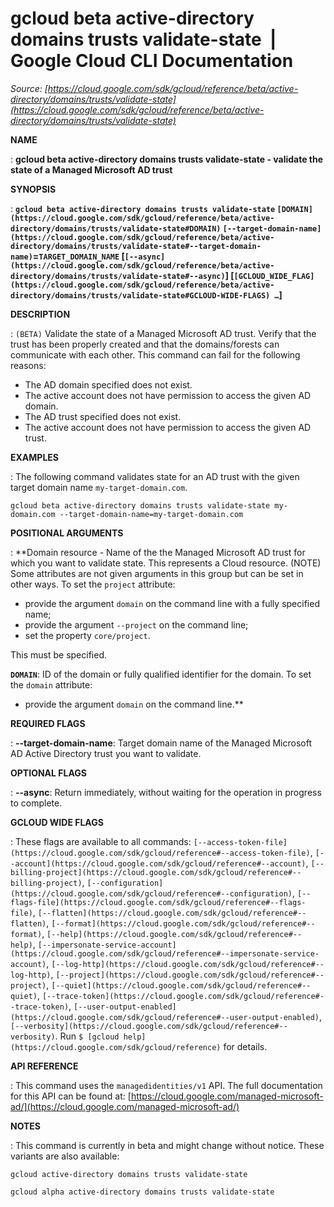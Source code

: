 # gcloud beta active-directory domains trusts validate-state  |  Google Cloud CLI Documentation

*Source: [https://cloud.google.com/sdk/gcloud/reference/beta/active-directory/domains/trusts/validate-state](https://cloud.google.com/sdk/gcloud/reference/beta/active-directory/domains/trusts/validate-state)*

**NAME**

: **gcloud beta active-directory domains trusts validate-state - validate the state of a Managed Microsoft AD trust**

**SYNOPSIS**

: **`gcloud beta active-directory domains trusts validate-state` `[DOMAIN](https://cloud.google.com/sdk/gcloud/reference/beta/active-directory/domains/trusts/validate-state#DOMAIN)` `[--target-domain-name](https://cloud.google.com/sdk/gcloud/reference/beta/active-directory/domains/trusts/validate-state#--target-domain-name)`=`TARGET_DOMAIN_NAME` [`[--async](https://cloud.google.com/sdk/gcloud/reference/beta/active-directory/domains/trusts/validate-state#--async)`] [`[GCLOUD_WIDE_FLAG](https://cloud.google.com/sdk/gcloud/reference/beta/active-directory/domains/trusts/validate-state#GCLOUD-WIDE-FLAGS) …`]**

**DESCRIPTION**

: `(BETA)` Validate the state of a Managed Microsoft AD trust.
Verify that the trust has been properly created and that the domains/forests can
communicate with each other.
This command can fail for the following reasons:

- The AD domain specified does not exist.
- The active account does not have permission to access the given AD domain.
- The AD trust specified does not exist.
- The active account does not have permission to access the given AD trust.

**EXAMPLES**

: The following command validates state for an AD trust with the given target
domain name `my-target-domain.com`.

```
gcloud beta active-directory domains trusts validate-state my-domain.com --target-domain-name=my-target-domain.com
```

**POSITIONAL ARGUMENTS**

: **Domain resource - Name of the the Managed Microsoft AD trust for which you want
to validate state. This represents a Cloud resource. (NOTE) Some attributes are
not given arguments in this group but can be set in other ways.
To set the `project` attribute:

- provide the argument `domain` on the command line with a fully
specified name;
- provide the argument `--project` on the command line;
- set the property `core/project`.

This must be specified.

**`DOMAIN`**:
ID of the domain or fully qualified identifier for the domain.
To set the `domain` attribute:

- provide the argument `domain` on the command line.**

**REQUIRED FLAGS**

: **--target-domain-name**:
Target domain name of the Managed Microsoft AD Active Directory trust you want
to validate.

**OPTIONAL FLAGS**

: **--async**:
Return immediately, without waiting for the operation in progress to complete.

**GCLOUD WIDE FLAGS**

: These flags are available to all commands: `[--access-token-file](https://cloud.google.com/sdk/gcloud/reference#--access-token-file)`,
`[--account](https://cloud.google.com/sdk/gcloud/reference#--account)`, `[--billing-project](https://cloud.google.com/sdk/gcloud/reference#--billing-project)`,
`[--configuration](https://cloud.google.com/sdk/gcloud/reference#--configuration)`,
`[--flags-file](https://cloud.google.com/sdk/gcloud/reference#--flags-file)`,
`[--flatten](https://cloud.google.com/sdk/gcloud/reference#--flatten)`, `[--format](https://cloud.google.com/sdk/gcloud/reference#--format)`, `[--help](https://cloud.google.com/sdk/gcloud/reference#--help)`, `[--impersonate-service-account](https://cloud.google.com/sdk/gcloud/reference#--impersonate-service-account)`,
`[--log-http](https://cloud.google.com/sdk/gcloud/reference#--log-http)`,
`[--project](https://cloud.google.com/sdk/gcloud/reference#--project)`, `[--quiet](https://cloud.google.com/sdk/gcloud/reference#--quiet)`, `[--trace-token](https://cloud.google.com/sdk/gcloud/reference#--trace-token)`, `[--user-output-enabled](https://cloud.google.com/sdk/gcloud/reference#--user-output-enabled)`,
`[--verbosity](https://cloud.google.com/sdk/gcloud/reference#--verbosity)`.
Run `$ [gcloud help](https://cloud.google.com/sdk/gcloud/reference)` for details.

**API REFERENCE**

: This command uses the `managedidentities/v1` API. The full
documentation for this API can be found at: [https://cloud.google.com/managed-microsoft-ad/](https://cloud.google.com/managed-microsoft-ad/)

**NOTES**

: This command is currently in beta and might change without notice. These
variants are also available:

```
gcloud active-directory domains trusts validate-state
```

```
gcloud alpha active-directory domains trusts validate-state
```
